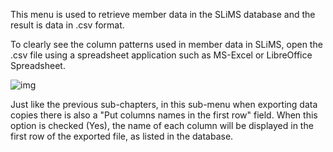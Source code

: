This menu is used to retrieve member data in the SLiMS database and the result is data in .csv format.

To clearly see the column patterns used in member data in SLiMS, open the .csv file using a spreadsheet application such as MS-Excel or LibreOffice Spreadsheet.

![img](https://lh4.googleusercontent.com/4KPu9-MwKz3fWXUMcOuuPgXFqHHmBthKLtqupvMB0gxcXgeE6vA4ykCQWdmN-qPqKq_XwAEfYyxQoNGOrjztdsDg0m2axqV1kHRa2mqZAb59DXXOVZBnumALrfDO9J20ZmHB_jgN)

Just like the previous sub-chapters, in this sub-menu when exporting data copies there is also a "Put columns names in the first row" field. When this option is checked (Yes), the name of each column will be displayed in the first row of the exported file, as listed in the database.


